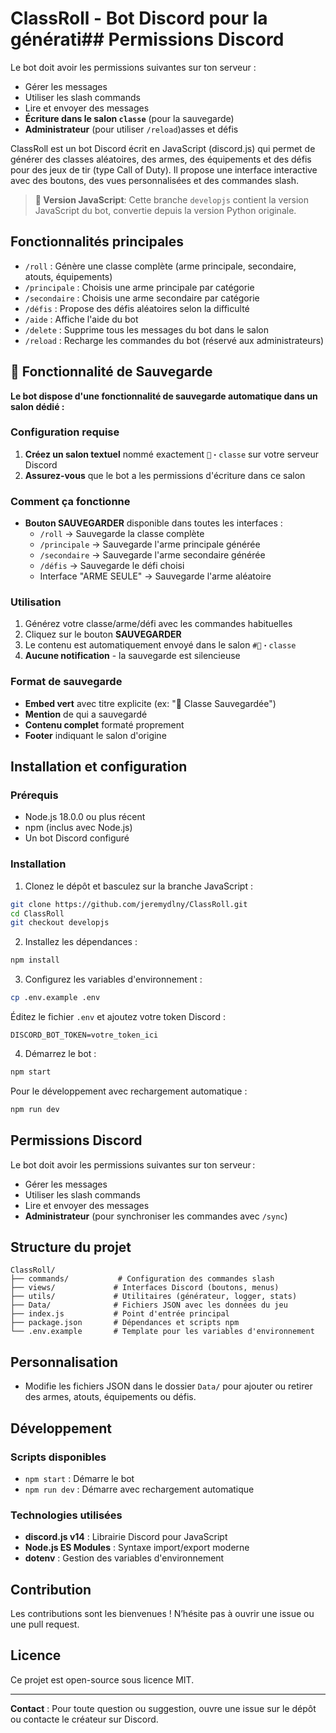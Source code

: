 # ClassRoll - Bot Discord pour la générati## Permissions Discord

Le bot doit avoir les permissions suivantes sur ton serveur :

- Gérer les messages
- Utiliser les slash commands
- Lire et envoyer des messages
- **Écriture dans le salon `classe`** (pour la sauvegarde)
- **Administrateur** (pour utiliser `/reload`)asses et défis

ClassRoll est un bot Discord écrit en JavaScript (discord.js) qui permet de générer des classes aléatoires, des armes, des équipements et des défis pour des jeux de tir (type Call of Duty). Il propose une interface interactive avec des boutons, des vues personnalisées et des commandes slash.

> **🔄 Version JavaScript**: Cette branche `developjs` contient la version JavaScript du bot, convertie depuis la version Python originale.

## Fonctionnalités principales

- `/roll` : Génère une classe complète (arme principale, secondaire, atouts, équipements)
- `/principale` : Choisis une arme principale par catégorie
- `/secondaire` : Choisis une arme secondaire par catégorie
- `/défis` : Propose des défis aléatoires selon la difficulté
- `/aide` : Affiche l'aide du bot
- `/delete` : Supprime tous les messages du bot dans le salon
- `/reload` : Recharge les commandes du bot (réservé aux administrateurs)

## 💾 Fonctionnalité de Sauvegarde

**Le bot dispose d'une fonctionnalité de sauvegarde automatique dans un salon dédié :**

### Configuration requise

1. **Créez un salon textuel** nommé exactement `🔫・classe` sur votre serveur Discord
2. **Assurez-vous** que le bot a les permissions d'écriture dans ce salon

### Comment ça fonctionne

- **Bouton SAUVEGARDER** disponible dans toutes les interfaces :
  - `/roll` → Sauvegarde la classe complète
  - `/principale` → Sauvegarde l'arme principale générée
  - `/secondaire` → Sauvegarde l'arme secondaire générée
  - `/défis` → Sauvegarde le défi choisi
  - Interface "ARME SEULE" → Sauvegarde l'arme aléatoire

### Utilisation

1. Générez votre classe/arme/défi avec les commandes habituelles
2. Cliquez sur le bouton **SAUVEGARDER**
3. Le contenu est automatiquement envoyé dans le salon `#🔫・classe`
4. **Aucune notification** - la sauvegarde est silencieuse

### Format de sauvegarde

- **Embed vert** avec titre explicite (ex: "💾 Classe Sauvegardée")
- **Mention** de qui a sauvegardé
- **Contenu complet** formaté proprement
- **Footer** indiquant le salon d'origine

## Installation et configuration

### Prérequis
- Node.js 18.0.0 ou plus récent
- npm (inclus avec Node.js)
- Un bot Discord configuré

### Installation

1. Clonez le dépôt et basculez sur la branche JavaScript :
```bash
git clone https://github.com/jeremydlny/ClassRoll.git
cd ClassRoll
git checkout developjs
```

2. Installez les dépendances :
```bash
npm install
```

3. Configurez les variables d'environnement :
```bash
cp .env.example .env
```
Éditez le fichier `.env` et ajoutez votre token Discord :
```
DISCORD_BOT_TOKEN=votre_token_ici
```

4. Démarrez le bot :
```bash
npm start
```

Pour le développement avec rechargement automatique :
```bash
npm run dev
```

## Permissions Discord

Le bot doit avoir les permissions suivantes sur ton serveur :

- Gérer les messages
- Utiliser les slash commands
- Lire et envoyer des messages
- **Administrateur** (pour synchroniser les commandes avec `/sync`)

## Structure du projet

```
ClassRoll/
├── commands/           # Configuration des commandes slash
├── views/             # Interfaces Discord (boutons, menus)
├── utils/             # Utilitaires (générateur, logger, stats)
├── Data/              # Fichiers JSON avec les données du jeu
├── index.js           # Point d'entrée principal
├── package.json       # Dépendances et scripts npm
└── .env.example       # Template pour les variables d'environnement
```

## Personnalisation

- Modifie les fichiers JSON dans le dossier `Data/` pour ajouter ou retirer des armes, atouts, équipements ou défis.

## Développement

### Scripts disponibles
- `npm start` : Démarre le bot
- `npm run dev` : Démarre avec rechargement automatique

### Technologies utilisées
- **discord.js v14** : Librairie Discord pour JavaScript
- **Node.js ES Modules** : Syntaxe import/export moderne
- **dotenv** : Gestion des variables d'environnement

## Contribution

Les contributions sont les bienvenues ! N’hésite pas à ouvrir une issue ou une pull request.

## Licence

Ce projet est open-source sous licence MIT.

---

**Contact** : Pour toute question ou suggestion, ouvre une issue sur le dépôt ou contacte le créateur sur Discord.
